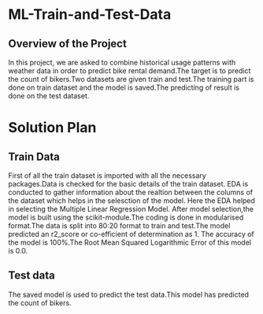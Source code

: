 # ML-Train-and-Test-Data
## Overview of the Project
In this project, we are asked to combine historical usage patterns with weather data in order to 
predict bike rental demand.The target is to predict the count of bikers.Two datasets are given train and test.The training part is done on train dataset and the model is saved.The predicting of result is done on the test dataset.

# Solution Plan 
## Train Data
First of all the train dataset is imported with all the necessary packages.Data is checked for the basic details of the train dataset.
EDA is conducted to gather information about the realtion between the columns of the dataset which helps in the selesction of the model.
Here the EDA helped in selecting the Multiple Linear Regression Model.
After model selection,the model is built using the scikit-module.The coding is done in modularised format.The data is split into 80:20 format to train and test.The model predicted an r2_score or co-efficient of determination as 1. The accuracy of the model is 100%.The Root Mean Squared Logarithmic Error of this model is 0.0.
## Test data
The saved model is used to predict the test data.This model has predicted the count of bikers.

